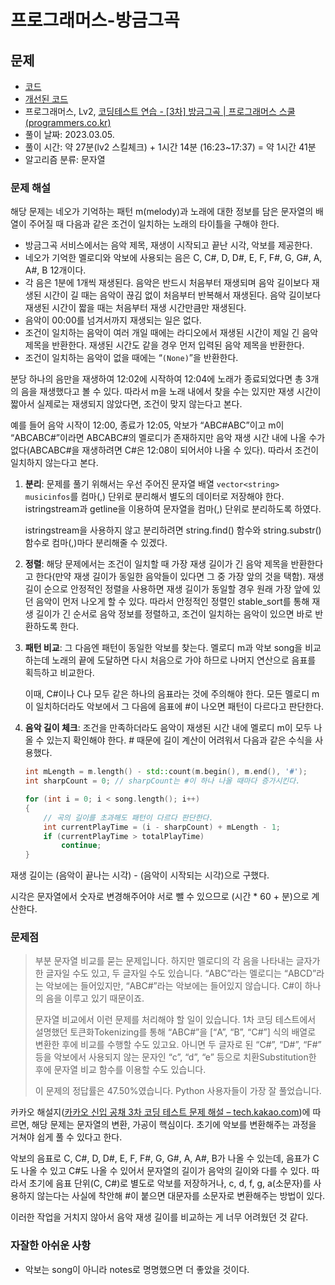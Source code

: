 # 프로그래머스-방금그곡

## 문제

- [코드](that_song.cpp)
- [개선된 코드](../20230309/that_song(modified).cpp)
- 프로그래머스, Lv2, [코딩테스트 연습 - [3차] 방금그곡 | 프로그래머스 스쿨 (programmers.co.kr)](https://school.programmers.co.kr/learn/courses/30/lessons/17683)
- 풀이 날짜: 2023.03.05.
- 풀이 시간: 약 27분(lv2 스킬체크) + 1시간 14분 (16:23~17:37) = 약 1시간 41분
- 알고리즘 분류: 문자열

### 문제 해설

해당 문제는 네오가 기억하는 패턴 m(melody)과 노래에 대한 정보를 담은 문자열의 배열이 주어질 때 다음과 같은 조건이 일치하는 노래의 타이틀을 구해야 한다.

- 방금그곡 서비스에서는 음악 제목, 재생이 시작되고 끝난 시각, 악보를 제공한다.
- 네오가 기억한 멜로디와 악보에 사용되는 음은 C, C#, D, D#, E, F, F#, G, G#, A, A#, B 12개이다.
- 각 음은 1분에 1개씩 재생된다. 음악은 반드시 처음부터 재생되며 음악 길이보다 재생된 시간이 길 때는 음악이 끊김 없이 처음부터 반복해서 재생된다. 음악 길이보다 재생된 시간이 짧을 때는 처음부터 재생 시간만큼만 재생된다.
- 음악이 00:00를 넘겨서까지 재생되는 일은 없다.
- 조건이 일치하는 음악이 여러 개일 때에는 라디오에서 재생된 시간이 제일 긴 음악 제목을 반환한다. 재생된 시간도 같을 경우 먼저 입력된 음악 제목을 반환한다.
- 조건이 일치하는 음악이 없을 때에는 “`(None)`”을 반환한다.

분당 하나의 음만을 재생하여 12:02에 시작하여 12:04에 노래가 종료되었다면 총 3개의 음을 재생했다고 볼 수 있다. 따라서 m을 노래 내에서 찾을 수는 있지만 재생 시간이 짧아서 실제로는 재생되지 않았다면, 조건이 맞지 않는다고 본다.

예를 들어 음악 시작이 12:00, 종료가 12:05, 악보가 “ABC#ABC”이고 m이 “ABCABC#”이라면 ABCABC#의 멜로디가 존재하지만 음악 재생 시간 내에 나올 수가 없다(ABCABC#을 재생하려면 C#은 12:08이 되어서야 나올 수 있다). 따라서 조건이 일치하지 않는다고 본다.

1. **분리**: 문제를 풀기 위해서는 우선 주어진 문자열 배열 `vector<string> musicinfos`를 컴마(,) 단위로 분리해서 별도의 데이터로 저장해야 한다. istringstream과 getline을 이용하여 문자열을 컴마(,) 단위로 분리하도록 하였다.
    
    istringstream을 사용하지 않고 분리하려면 string.find() 함수와 string.substr() 함수로 컴마(,)마다 분리해줄 수 있겠다.
    
2. **정렬**: 해당 문제에서는 조건이 일치할 때 가장 재생 길이가 긴 음악 제목을 반환한다고 한다(만약 재생 길이가 동일한 음악들이 있다면 그 중 가장 앞의 것을 택함). 재생 길이 순으로 안정적인 정렬을 사용하면 재생 길이가 동일할 경우 원래 가장 앞에 있던 음악이 먼저 나오게 할 수 있다. 따라서 안정적인 정렬인 stable_sort를 통해 재생 길이가 긴 순서로 음악 정보를 정렬하고, 조건이 일치하는 음악이 있으면 바로 반환하도록 한다.
3. **패턴 비교**: 그 다음엔 패턴이 동일한 악보를 찾는다. 멜로디 m과 악보 song을 비교하는데 노래의 끝에 도달하면 다시 처음으로 가야 하므로 나머지 연산으로 음표를 획득하고 비교한다.
    
    이때, C#이나 C나 모두 같은 하나의 음표라는 것에 주의해야 한다. 모든 멜로디 m이 일치하더라도 악보에서 그 다음에 음표에 #이 나오면 패턴이 다르다고 판단한다.
    
4. **음악 길이 체크**: 조건을 만족하더라도 음악이 재생된 시간 내에 멜로디 m이 모두 나올 수 있는지 확인해야 한다. # 때문에 길이 계산이 어려워서 다음과 같은 수식을 사용했다.
    
    ```cpp
    int mLength = m.length() - std::count(m.begin(), m.end(), '#');
    int sharpCount = 0; // sharpCount는 #이 하나 나올 때마다 증가시킨다.
    
    for (int i = 0; i < song.length(); i++)
    {
    	// 곡의 길이를 초과해도 패턴이 다르다 판단한다.
    	int currentPlayTime = (i - sharpCount) + mLength - 1;
    	if (currentPlayTime > totalPlayTime)
    		continue;
    }
    ```
    

재생 길이는 (음악이 끝나는 시각) - (음악이 시작되는 시각)으로 구했다.

시각은 문자열에서 숫자로 변경해주어야 서로 뺄 수 있으므로 (시간 * 60 + 분)으로 계산한다.

### 문제점

> 부분 문자열 비교를 묻는 문제입니다. 하지만 멜로디의 각 음을 나타내는 글자가 한 글자일 수도 있고, 두 글자일 수도 있습니다. “ABC”라는 멜로디는 “ABCD”라는 악보에는 들어있지만, “ABC#”라는 악보에는 들어있지 않습니다. C#이 하나의 음을 이루고 있기 때문이죠.
> 
> 
> 문자열 비교에서 이런 문제를 처리해야 할 일이 있습니다. 1차 코딩 테스트에서 설명했던 토큰화Tokenizing를 통해 “ABC#”을 [“A”, “B”, “C#”] 식의 배열로 변환한 후에 비교를 수행할 수도 있고요. 아니면 두 글자로 된 “C#”, “D#”, “F#” 등을 악보에서 사용되지 않는 문자인 “c”, “d”, “e” 등으로 치환Substitution한 후에 문자열 비교 함수를 이용할 수도 있습니다.
> 
> 이 문제의 정답률은 47.50%였습니다. Python 사용자들이 가장 잘 풀었습니다.
> 

카카오 해설지([카카오 신입 공채 3차 코딩 테스트 문제 해설 – tech.kakao.com](https://tech.kakao.com/2017/11/14/kakao-blind-recruitment-round-3/#%EB%AC%B8%EC%A0%9C4-%EB%B0%A9%EA%B8%88%EA%B7%B8%EA%B3%A1))에 따르면, 해당 문제는 문자열의 변환, 가공이 핵심이다. 초기에 악보를 변환해주는 과정을 거쳐야 쉽게 풀 수 있다고 한다.

악보의 음표로 C, C#, D, D#, E, F, F#, G, G#, A, A#, B가 나올 수 있는데, 음표가 C도 나올 수 있고 C#도 나올 수 있어서 문자열의 길이가 음악의 길이와 다를 수 있다. 따라서 초기에 음표 단위(C, C#)로 별도로 악보를 저장하거나, c, d, f, g, a(소문자)를 사용하지 않는다는 사실에 착안해 #이 붙으면 대문자를 소문자로 변환해주는 방법이 있다.

이러한 작업을 거치지 않아서 음악 재생 길이를 비교하는 게 너무 어려웠던 것 같다.

### 자잘한 아쉬운 사항

- 악보는 song이 아니라 notes로 명명했으면 더 좋았을 것이다.